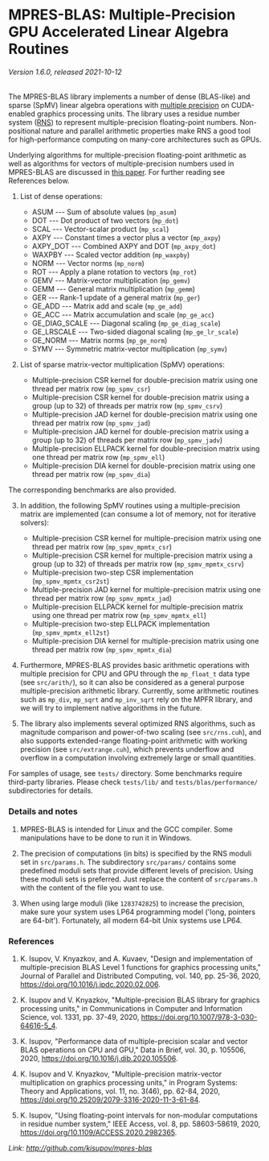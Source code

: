 # MPRES-BLAS: Multiple-Precision GPU Accelerated Linear Algebra Routines
###### Version 1.6.0, released 2021-10-12


The MPRES-BLAS library implements a number of dense (BLAS-like) and sparse (SpMV) linear algebra operations with [multiple precision](https://en.wikipedia.org/wiki/Arbitrary-precision_arithmetic) on CUDA-enabled graphics processing units. The library uses a residue number system ([RNS](https://en.wikipedia.org/wiki/Residue_number_system)) to represent multiple-precision floating-point numbers. Non-positional nature and parallel arithmetic properties make RNS a good tool for high-performance computing on many-core architectures such as GPUs.

Underlying algorithms for multiple-precision floating-point arithmetic as well as algorithms for vectors of multiple-precision numbers used in MPRES-BLAS are discussed in [this paper](http://doi.org/10.1016/j.jpdc.2020.02.006). For further reading see References below.

1. List of dense operations:

    * ASUM --- Sum of absolute values (`mp_asum`)
    * DOT --- Dot product of two vectors (`mp_dot`)
    * SCAL --- Vector-scalar product (`mp_scal`)
    * AXPY --- Constant times a vector plus a vector (`mp_axpy`)
    * AXPY_DOT --- Combined AXPY and DOT (`mp_axpy_dot`)
    * WAXPBY --- Scaled vector addition (`mp_waxpby`)
    * NORM --- Vector norms (`mp_norm`)
    * ROT --- Apply a plane rotation to vectors (`mp_rot`)
    * GEMV --- Matrix-vector multiplication (`mp_gemv`)
    * GEMM --- General matrix multiplication (`mp_gemm`)
    * GER --- Rank-1 update of a general matrix (`mp_ger`)
    * GE_ADD --- Matrix add and scale (`mp_ge_add`)
    * GE_ACC --- Matrix accumulation and scale (`mp_ge_acc`)
    * GE_DIAG_SCALE --- Diagonal scaling (`mp_ge_diag_scale`)
    * GE_LRSCALE --- Two-sided diagonal scaling (`mp_ge_lr_scale`)
    * GE_NORM --- Matrix norms (`mp_ge_norm`)
    * SYMV --- Symmetric matrix-vector multiplication (`mp_symv`)

2. List of sparse matrix-vector multiplication (SpMV) operations:
    
    * Multiple-precision CSR kernel for double-precision matrix using one thread per matrix row (`mp_spmv_csr`)
    * Multiple-precision CSR kernel for double-precision matrix using a group (up to 32) of threads per matrix row (`mp_spmv_csrv`)
    * Multiple-precision JAD kernel for double-precision matrix using one thread per matrix row (`mp_spmv_jad`)
    * Multiple-precision JAD kernel for double-precision matrix using a group (up to 32) of threads per matrix row (`mp_spmv_jadv`)
    * Multiple-precision ELLPACK kernel for double-precision matrix using one thread per matrix row (`mp_spmv_ell`)
    * Multiple-precision DIA kernel for double-precision matrix using one thread per matrix row (`mp_spmv_dia`)

The corresponding benchmarks are also provided.

3. In addition, the following SpMV routines using a multiple-precision matrix are implemented (can consume a lot of memory, not for iterative solvers):

   * Multiple-precision CSR kernel for multiple-precision matrix using one thread per matrix row (`mp_spmv_mpmtx_csr`)
   * Multiple-precision CSR kernel for multiple-precision matrix using a group (up to 32) of threads per matrix row (`mp_spmv_mpmtx_csrv`)
   * Multiple-precision two-step CSR implementation (`mp_spmv_mpmtx_csr2st`)
   * Multiple-precision JAD kernel for multiple-precision matrix using one thread per matrix row (`mp_spmv_mpmtx_jad`)
   * Multiple-precision ELLPACK kernel for multiple-precision matrix using one thread per matrix row (`mp_spmv_mpmtx_ell`)
   * Multiple-precision two-step ELLPACK implementation (`mp_spmv_mpmtx_ell2st`)
   * Multiple-precision DIA kernel for multiple-precision matrix using one thread per matrix row (`mp_spmv_mpmtx_dia`)

4. Furthermore, MPRES-BLAS provides basic arithmetic operations with multiple precision for CPU and GPU through the `mp_float_t` data type (see `src/arith/`), so it can also be considered as a general purpose multiple-precision arithmetic library.
   Currently, some arithmetic routines such as `mp_div`, `mp_sqrt` and `mp_inv_sqrt` rely on the MPFR library, and we will try to implement native algorithms in the future.

5. The library also implements several optimized RNS algorithms, such as magnitude comparison and power-of-two scaling (see `src/rns.cuh`), and also supports extended-range floating-point arithmetic with working precision (see `src/extrange.cuh`), which prevents underflow and overflow in a computation involving extremely large or small quantities.

For samples of usage, see `tests/` directory. Some benchmarks require third-party libraries.
Please check `tests/lib/` and `tests/blas/performance/` subdirectories for details.

### Details and notes

1. MPRES-BLAS is intended for Linux and the GCC compiler. Some manipulations have to be done to run it in Windows.

2. The precision of computations (in bits) is specified by the RNS moduli set in `src/params.h`.
The subdirectory `src/params/` contains some predefined moduli sets that provide different
levels of precision. Using these moduli sets is preferred. Just replace the content of
`src/params.h` with the content of the file you want to use.

3. When using large moduli (like `1283742825`) to increase the precision, make sure your system uses LP64 programming model ('long, pointers are 64-bit').  Fortunately, all modern 64-bit Unix systems use LP64.

### References

1. K. Isupov, V. Knyazkov, and A. Kuvaev, "Design and implementation of multiple-precision BLAS Level 1 functions for graphics processing units," Journal of Parallel and Distributed Computing, vol. 140, pp. 25-36, 2020, https://doi.org/10.1016/j.jpdc.2020.02.006.

2. K. Isupov and V. Knyazkov, "Multiple-precision BLAS library for graphics processing units," in Communications in Computer and Information Science, vol. 1331, pp. 37-49, 2020, https://doi.org/10.1007/978-3-030-64616-5_4. 

3. K. Isupov, "Performance data of multiple-precision scalar and vector BLAS operations on CPU and GPU," Data in Brief, vol. 30, p. 105506, 2020, https://doi.org/10.1016/j.dib.2020.105506.

4. K. Isupov and V. Knyazkov, "Multiple-precision matrix-vector multiplication on graphics processing units," in Program Systems: Theory and Applications, vol. 11, no. 3(46), pp. 62-84, 2020, https://doi.org/10.25209/2079-3316-2020-11-3-61-84. 

5. K. Isupov, "Using floating-point intervals for non-modular computations in residue number system," IEEE Access, vol. 8, pp. 58603-58619, 2020, https://doi.org/10.1109/ACCESS.2020.2982365.


*Link: http://github.com/kisupov/mpres-blas*
